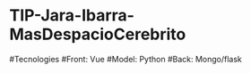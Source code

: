 # TIP-Jara-Ibarra-MasDespacioCerebrito

  #Tecnologies
    #Front: Vue
    #Model: Python
    #Back: Mongo/flask
